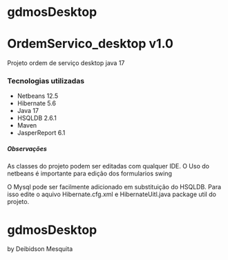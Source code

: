 # gdmosDesktop
# OrdemServico_desktop v1.0

Projeto ordem de serviço desktop java 17


### Tecnologias utilizadas

* Netbeans 12.5
* Hibernate 5.6
* Java 17
* HSQLDB 2.6.1
* Maven
* JasperReport 6.1

##### Observações

As classes do projeto podem ser editadas com qualquer IDE. O Uso do netbeans é importante para edição dos formularios swing

O Mysql pode ser facilmente adicionado em substituição do HSQLDB. Para isso edite o aquivo Hibernate.cfg.xml e HibernateUitl.java package util do projeto.
# gdmosDesktop

by Deibidson Mesquita
